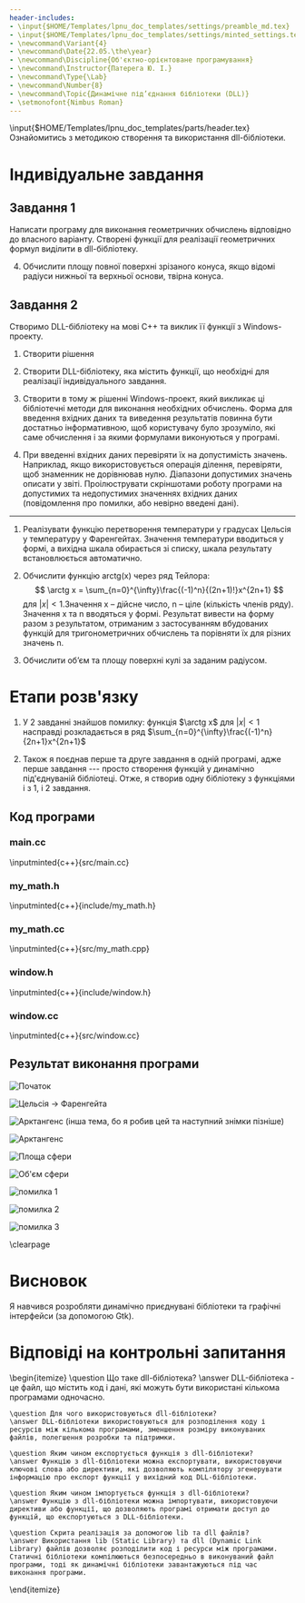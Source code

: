 ```yaml
---
header-includes:
- \input{$HOME/Templates/lpnu_doc_templates/settings/preamble_md.tex}
- \input{$HOME/Templates/lpnu_doc_templates/settings/minted_settings.tex}
- \newcommand\Variant{4}
- \newcommand\Date{22.05.\the\year}
- \newcommand\Discipline{Об'єктно-орієнтоване програмування}
- \newcommand\Instructor{Патерега Ю. І.}
- \newcommand\Type{\Lab}
- \newcommand\Number{8}
- \newcommand\Topic{Динамічне під’єднання бібліотеки (DLL)}
- \setmonofont{Nimbus Roman}
---
```


\input{$HOME/Templates/lpnu_doc_templates/parts/header.tex}
Ознайомитись з методикою створення та використання dll-бібліотеки.

# Індивідуальне завдання

## Завдання 1

Написати програму для виконання геометричних обчислень відповідно до
власного варіанту. Створені функції для реалізації геометричних формул
виділити в dll-бібліотеку.

4. Обчислити площу повної поверхні зрізаного конуса, якщо відомі радіуси
нижньої та верхньої основи, твірна конуса.

## Завдання 2

Створимо DLL-бібліотеку на мові C++ та виклик її функції з Windows-проекту.

1. Створити рішення

2. Створити DLL-бібліотеку, яка містить функції, що необхідні для
реалізації індивідуального завдання.

3. Створити в тому ж рішенні Windows-проект, який викликає ці бібліотечні
методи для виконання необхідних обчислень. Форма для введення вхідних даних
та виведення результатів повинна бути достатньо інформативною, щоб
користувачу було зрозуміло, які саме обчислення і за якими формулами
виконуються у програмі.

4. При введенні вхідних даних перевіряти їх на допустимість значень.
Наприклад, якщо використовується операція ділення, перевіряти, щоб
знаменник не дорівнював нулю. Діапазони допустимих значень описати у звіті.
Проілюструвати скріншотами роботу програми на допустимих та недопустимих
значеннях вхідних даних (повідомлення про помилки, або невірно введені дані).

---

1. Реалізувати функцію перетворення температури у градусах Цельсія у
температуру у Фаренгейтах. Значення температури вводиться у формі, а
вихідна шкала обирається зі списку, шкала результату встановлюється
автоматично.

2. Обчислити функцію arctg(x) через ряд Тейлора:
$$
\arctg x = \sum_{n=0}^{\infty}\frac{(-1)^n}{(2n+1)!}x^{2n+1}
$$
для $|x|<1$.Значення x – дійсне число, n – ціле
(кількість членів ряду). Значення x та n вводяться у формі. Результат вивести
на форму разом з результатом, отриманим з застосуванням вбудованих функцій
для тригонометричних обчислень та порівняти їх для різних значень n.

3. Обчислити об’єм та площу поверхні кулі за заданим радіусом.

# Етапи розв'язку


1. У 2 завданні знайшов помилку:
функція $\arctg x$
для $|x|<1$ насправді розкладається в ряд
$\sum_{n=0}^{\infty}\frac{(-1)^n}{2n+1}x^{2n+1}$

2. Також я поєднав перше та друге завдання в
одній програмі, адже перше завдання --- просто
створення функцій у динамічно під'єднуваній бібліотеці.
Отже, я створив одну бібліотеку з функціями і з 1, і 2
завдання.

## Код програми

### main.cc

\inputminted{c++}{src/main.cc}

### my_math.h

\inputminted{c++}{include/my_math.h}

### my_math.cc

\inputminted{c++}{src/my_math.cpp}

### window.h

\inputminted{c++}{include/window.h}

### window.cc

\inputminted{c++}{src/window.cc}

## Результат виконання програми

![Початок](images/pic-window-230521-2245-59.png)

![Цельсія -> Фаренгейта](images/pic-window-230521-2246-31.png)

![Арктангенс (інша тема, бо я робив цей та наступний знімки пізніше)](images/atan0.png)

![Арктангенс](images/atan1.png)

![Площа сфери](images/pic-window-230521-2247-02.png)

![Об'єм сфери](images/pic-window-230521-2247-11.png)

![помилка 1](images/1.png)

![помилка 2](images/2.png)

![помилка 3](images/3.png)

\clearpage

# Висновок

Я навчився розробляти динамічно приєднувані бібліотеки
та графічні інтерфейси (за допомогою Gtk).

# Відповіді на контрольні запитання
\begin{itemize}
	\question Що таке dll-бібліотека?
	\answer DLL-бібліотека - це файл, що містить код і дані, які можуть бути використані кількома програмами одночасно.

	\question Для чого використовуються dll-бібліотеки?
	\answer DLL-бібліотеки використовуються для розподілення коду і ресурсів між кількома програмами, зменшення розміру виконуваних файлів, полегшення розробки та підтримки.

	\question Яким чином експортується функція з dll-бібліотеки?
	\answer Функцію з dll-бібліотеки можна експортувати, використовуючи ключові слова або директиви, які дозволяють компілятору згенерувати інформацію про експорт функції у вихідний код DLL-бібліотеки.

	\question Яким чином імпортується функція з dll-бібліотеки?
	\answer Функцію з dll-бібліотеки можна імпортувати, використовуючи директиви або функції, що дозволяють програмі отримати доступ до функцій, що експортуються з DLL-бібліотеки.

	\question Скрита реалізація за допомогою lib та dll файлів?
	\answer Використання lib (Static Library) та dll (Dynamic Link Library) файлів дозволяє розподілити код і ресурси між програмами. Статичні бібліотеки компілюються безпосередньо в виконуваний файл програми, тоді як динамічні бібліотеки завантажуються під час виконання програми.
\end{itemize}
